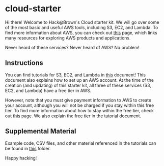 # cloud-starter

Hi there! Welcome to Hack@Brown's Cloud starter kit. We will go over some of the most basic and useful AWS tools, including S3, EC2, and Lambda.
To find more information about AWS, you can check out [this](https://aws.amazon.com/) page, which links many resources for exploring AWS products and applications.

Never heard of these services? Never heard of AWS? No problem!

## Instructions

You can find tutorials for S3, EC2, and Lambda in [this](https://github.com/hackatbrown/cloud-starter/blob/main/Cloud%20Starter%20Kit.pdf) document! This document also explains how to set up an AWS account. At the time of the creation (and updating) of this starter kit, all three of these services (S3, EC2, and Lambda) have a free tier in AWS.

However, note that you must give payment information to AWS to create your account, although you will not be charged if you stay within this free tier. To find more information about how to stay within the free tier, check out [this](https://aws.amazon.com/free/?trk=fce796e8-4ceb-48e0-9767-89f7873fac3d&sc_channel=ps&ef_id=Cj0KCQjwhL6pBhDjARIsAGx8D5-XNwMDCC2vCXxcxJ-_AFJTKnxKGUmttKPANpmGSqo_oHjoNbqqCDwaAkYtEALw_wcB:G:s&s_kwcid=AL!4422!3!432339156150!e!!g!!aws!1644045032!68366401852&all-free-tier.sort-by=item.additionalFields.SortRank&all-free-tier.sort-order=asc&awsf.Free%20Tier%20Types=tier%23trial&awsf.Free%20Tier%20Categories=*all) page. We also explain the free tier in the tutorial document.

## Supplemental Material

Example code, CSV files, and other material referenced in the tutorials can be found in [this](https://github.com/hackatbrown/cloud-starter/tree/main/cloud-kit) folder.

Happy hacking!
